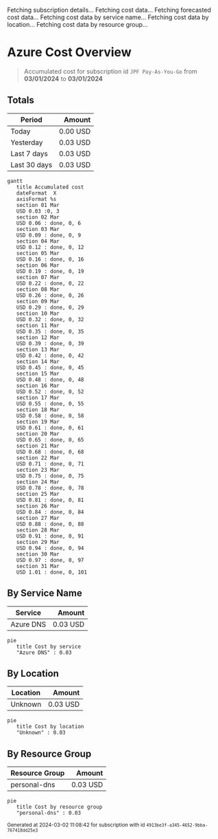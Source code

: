 Fetching subscription details...
Fetching cost data...
Fetching forecasted cost data...
Fetching cost data by service name...
Fetching cost data by location...
Fetching cost data by resource group...
# Azure Cost Overview

> Accumulated cost for subscription id `JPF Pay-As-You-Go` from **03/01/2024** to **03/01/2024**

## Totals

|Period|Amount|
|---|---:|
|Today|0.00 USD|
|Yesterday|0.03 USD|
|Last 7 days|0.03 USD|
|Last 30 days|0.03 USD|

```mermaid
gantt
   title Accumulated cost
   dateFormat  X
   axisFormat %s
   section 01 Mar
   USD 0.03 :0, 3
   section 02 Mar
   USD 0.06 : done, 0, 6
   section 03 Mar
   USD 0.09 : done, 0, 9
   section 04 Mar
   USD 0.12 : done, 0, 12
   section 05 Mar
   USD 0.16 : done, 0, 16
   section 06 Mar
   USD 0.19 : done, 0, 19
   section 07 Mar
   USD 0.22 : done, 0, 22
   section 08 Mar
   USD 0.26 : done, 0, 26
   section 09 Mar
   USD 0.29 : done, 0, 29
   section 10 Mar
   USD 0.32 : done, 0, 32
   section 11 Mar
   USD 0.35 : done, 0, 35
   section 12 Mar
   USD 0.39 : done, 0, 39
   section 13 Mar
   USD 0.42 : done, 0, 42
   section 14 Mar
   USD 0.45 : done, 0, 45
   section 15 Mar
   USD 0.48 : done, 0, 48
   section 16 Mar
   USD 0.52 : done, 0, 52
   section 17 Mar
   USD 0.55 : done, 0, 55
   section 18 Mar
   USD 0.58 : done, 0, 58
   section 19 Mar
   USD 0.61 : done, 0, 61
   section 20 Mar
   USD 0.65 : done, 0, 65
   section 21 Mar
   USD 0.68 : done, 0, 68
   section 22 Mar
   USD 0.71 : done, 0, 71
   section 23 Mar
   USD 0.75 : done, 0, 75
   section 24 Mar
   USD 0.78 : done, 0, 78
   section 25 Mar
   USD 0.81 : done, 0, 81
   section 26 Mar
   USD 0.84 : done, 0, 84
   section 27 Mar
   USD 0.88 : done, 0, 88
   section 28 Mar
   USD 0.91 : done, 0, 91
   section 29 Mar
   USD 0.94 : done, 0, 94
   section 30 Mar
   USD 0.97 : done, 0, 97
   section 31 Mar
   USD 1.01 : done, 0, 101
```

## By Service Name

|Service|Amount|
|---|---:|
|Azure DNS|0.03 USD|

```mermaid
pie
   title Cost by service
   "Azure DNS" : 0.03
```

## By Location

|Location|Amount|
|---|---:|
|Unknown|0.03 USD|

```mermaid
pie
   title Cost by location
   "Unknown" : 0.03
```

## By Resource Group

|Resource Group|Amount|
|---|---:|
|personal-dns|0.03 USD|

```mermaid
pie
   title Cost by resource group
   "personal-dns" : 0.03
```

<sup>Generated at 2024-03-02 11:08:42 for subscription with id `4913be3f-a345-4652-9bba-767418dd25e3`</sup>
